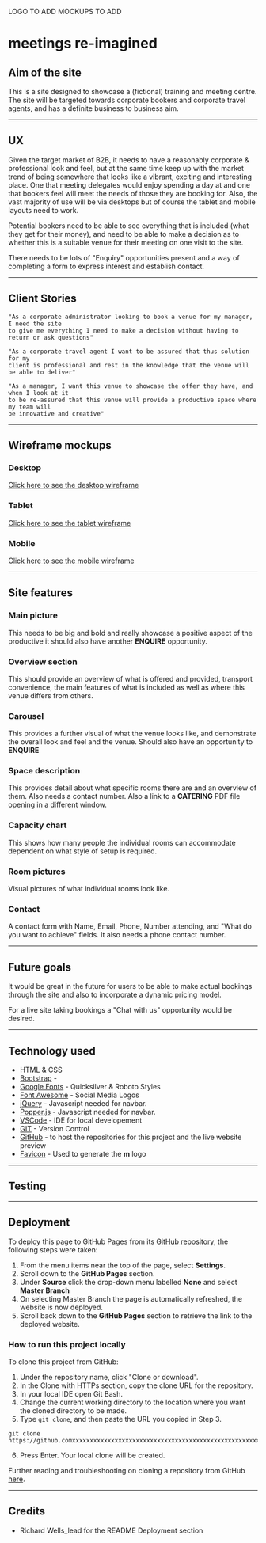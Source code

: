 LOGO TO ADD
MOCKUPS TO ADD

# **meetings re-imagined**

## **Aim of the site**

This is a site designed to showcase a (fictional) training and meeting centre. The site will 
be targeted towards corporate bookers and corporate travel agents, and has a definite
business to business aim.

---

## **UX**

Given the target market of B2B, it needs to have a reasonably corporate & professional look and feel, but at the 
same time keep up with the market trend of being somewhere that looks like a vibrant,
exciting and interesting place. One that meeting delegates would enjoy spending a day at and one that bookers
feel will meet the needs of those they are booking for. Also, the vast majority of use will
be via desktops but of course the tablet and mobile layouts need to work.

Potential bookers need to be able to see everything that is included (what 
they get for their money), and need to be able to 
make a decision as to whether this is a suitable venue for their meeting on one visit
to the site. 

There needs to be lots of "Enquiry" opportunities present and a way of completing a form to 
express interest and establish contact.



---
## **Client Stories**

    "As a corporate administrator looking to book a venue for my manager, I need the site
    to give me everything I need to make a decision without having to return or ask questions"

    "As a corporate travel agent I want to be assured that thus solution for my 
    client is professional and rest in the knowledge that the venue will be able to deliver"

    "As a manager, I want this venue to showcase the offer they have, and when I look at it 
    to be re-assured that this venue will provide a productive space where my team will 
    be innovative and creative"
---
## **Wireframe mockups**

### **Desktop**

[Click here to see the desktop wireframe](https://photos.app.goo.gl/tDU1KqvuEh9UxQKV7/)

### **Tablet**
[Click here to see the tablet wireframe](https://photos.app.goo.gl/aFv5jWAiamtDq97U7)

### **Mobile**

[Click here to see the mobile wireframe](https://photos.app.goo.gl/ZRn3KMaMA3VFJJJD9)

---


## **Site features**

### **Main picture**
This needs to be big and bold and really showcase a positive aspect of the productive
it should also have another **ENQUIRE** opportunity.

### **Overview section**

This should provide an overview of what is offered and provided, transport convenience,
the main features of what is included as well as where this venue differs from others.

### **Carousel**

This provides a further visual of what the venue looks like, and demonstrate the overall
look and feel and the venue. Should also have an opportunity to **ENQUIRE**

### **Space description**

This provides detail about what specific rooms there are and an overview of them. Also 
needs a contact number. Also a link to a **CATERING** PDF file opening in a different
window.

### **Capacity chart**

This shows how many people the individual rooms can accommodate dependent on
what style of setup is required.

### **Room pictures**

Visual pictures of what individual rooms look like.

### **Contact**

A contact form with Name, Email, Phone, Number attending, 
and "What do you want to achieve" fields. It also needs a phone contact number.

---
## Future goals

It would be great in the future for users to be able to make actual bookings through the
site and also to incorporate a dynamic pricing model.

For a live site taking bookings a "Chat with us" opportunity would be desired.



---
## Technology used

* HTML & CSS
* [Bootstrap](https://getbootstrap.com/) - 
* [Google Fonts](https://fonts.google.com/) - Quicksilver & Roboto Styles
* [Font Awesome](https://fontawesome.com/) - Social Media Logos
* [jQuery](https://jquery.com/) - Javascript needed for navbar.
* [Popper.js](https://popper.js.org/) - Javascript needed for navbar.
* [VSCode](https://code.visualstudio.com/) - IDE for local developement
* [GIT](https://git-scm.com/) - Version Control
* [GitHub](https://github.com/) - to host the repositories for this project and the live website preview
* [Favicon](https://favicon.io/) - Used to generate the **m** logo

---
## Testing

---
## Deployment

To deploy this page to GitHub Pages from its [GitHub repository](https://github.comxxxxxxxxxxxxxxxxxxxxxxxxx), the following steps were taken: 

1. From the menu items near the top of the page, select **Settings**.
2. Scroll down to the **GitHub Pages** section.
3. Under **Source** click the drop-down menu labelled **None** and select **Master Branch**
4. On selecting Master Branch the page is automatically refreshed, the website is now deployed. 
5. Scroll back down to the **GitHub Pages** section to retrieve the link to the deployed website.
 

### How to run this project locally

To clone this project from GitHub:

1. Under the repository name, click "Clone or download".
2. In the Clone with HTTPs section, copy the clone URL for the repository. 
3. In your local IDE open Git Bash.
4. Change the current working directory to the location where you want the cloned directory to be made.
5. Type ```git clone```, and then paste the URL you copied in Step 3.
```console
git clone https://github.comxxxxxxxxxxxxxxxxxxxxxxxxxxxxxxxxxxxxxxxxxxxxxxxxxxxxxxxxxxxxxxxxxxxxxxxxxxxxxxxxxxxxxxxxxx
```
6. Press Enter. Your local clone will be created.

Further reading and troubleshooting on cloning a repository from GitHub [here](https://help.github.com/en/articles/cloning-a-repository).

---
## Credits

* Richard Wells_lead for the README Deployment section
